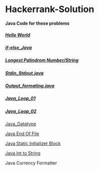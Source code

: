 # Hackerrank-Solution


**Java Code for these problems**


##### [Hello World](https://github.com/mohitsingla123/Hackerrank-Solution/blob/master/Hello_World.java)
##### [if-else_Java](https://github.com/mohitsingla123/Hackerrank-Solution/blob/master/ifelse.java)
##### [Longest Palindrom Number/String](https://github.com/mohitsingla123/Hackerrank-Solution/blob/master/LongestPalinSubstring.java)
##### [Stdin_Stdout.java](https://github.com/mohitsingla123/Hackerrank-Solution/blob/master/Stdin_Stdout.java)
##### [Output_formating.java](https://github.com/mohitsingla123/Hackerrank-Solution/blob/master/Output_Formatting.java)
##### [Java_Loop_01](https://github.com/mohitsingla123/Hackerrank-Solution/blob/master/Java_Loop01.java)
##### [Java_Loop_02](https://github.com/mohitsingla123/Hackerrank-Solution/blob/master/java_loop_02.java)

[Java_Datatype](https://github.com/mohitsingla123/Hackerrank-Solution/blob/master/Java_Datatype.java)

[Java End Of File](https://github.com/mohitsingla123/Hackerrank-Solution/blob/master/End_of_file.java)

[Java Static Initializer Block](https://github.com/mohitsingla123/Hackerrank-Solution/blob/master/Java_Static_Initializer_Block.java)

[Java Int to String](https://github.com/mohitsingla123/Hackerrank-Solution/blob/master/Java_Int_to_String.java)

Java Currency Formatter


